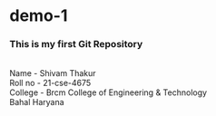 # demo-1
<h3>This is my first Git Repository</h3>
<br>
Name - Shivam Thakur
<br>
Roll no - 21-cse-4675
<br>
College - Brcm College of Engineering & Technology 
<br>
          Bahal Haryana

